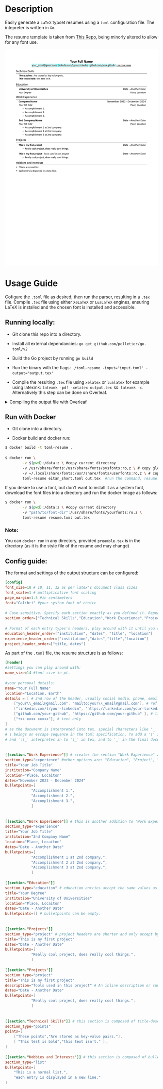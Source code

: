 # Description
Easily generate a `LaTeX` typset resumes using a `toml` configuration file. The intepreter is written in `Go`. 

The resume template is taken from [This Repo](https://github.com/jakegut/resume/), being minorly altered to allow for any font use.

![example](https://github.com/eitanoid/toml-resume/blob/main/examples/examplecv.png)

# Usage Guide

Cofigure the `.toml` file as desired, then run the parser, resulting in a `.tex` file.
Compile `.tex` file using either `XeLaTeX` or `LuaLaTeX` engines, ensuring LaTeX is installed and the chosen font is installed and accessible.

## Running locally:

- Git clone this repo into a directory.

- Install all external dependancies: `go get github.com/pelletier/go-toml/v2`

- Build the Go project by running `go build`

- Run the binary with the flags: `./toml-resume -input="input.toml" -output="output.tex"`

- Compile the resulting `.tex` file using `xelatex` or `lualatex` for example using latexmk: `latexmk -pdf -xelatex output.tex && latexmk -c`.
Alternatively this step can be done on Overleaf.

<details>
  <summary>Compiling the output file with Overleaf</summary>

### Guide:

1. After running the toml interpreter, create a new Overleaf project and upload `preamble.tex` and your `output.tex` files.
2. Upload your desired font files into the Overleaf document (eg. calibri-xyz.tff).
3. Inside the `output.tex` (or whichever name you gave it) document, changed the line:
```tex
\setmainfont[
	...
]{Calibri} % Where Calibri can be any system font name.
```
To
```tex
\setmainfont[
    ...
    BoldFont=calibri-bold.ttf,
    ItalicFont=calibri-italic.ttf,
    BoldItalicFont=calibri-bold-italic.ttf]{calibri-regular.ttf} % each being the path to the corresponding font file in the Overleaf project.
```

4. In the settings menu, change the rendering engine from 'PDFLaTeX' to 'XeLaTeX' or 'LuaLaTeX'.

5. Compile the document to get an output pdf.

</details>

## Run with Docker

- Git clone into a directory.

- Docker build and docker run:

```Bash
$ docker build -t toml-resume .

$ docker run \
        -v $(pwd):/data:z \ #copy current directroy
        -v /usr/share/fonts:/usr/share/fonts/sysfonts:ro,z \ # copy global system fonts
        -v ~/.local/share/fonts:/usr/share/fonts/userfonts:ro,z \ # copy user system fonts
        toml-resume eitan_short.toml out.tex  #run the command, resume.toml is your resume file.
```
If you desire to use a font, but don't want to install it as a system font, download the font files into a directory and run the docker image as follows: 

```Bash
$ docker run \
        -v $(pwd):/data:z \ #copy current directory
        -v "path/to/font-dir":/usr/share/fonts/yourfonts:ro,z \
        toml-resume resume.toml out.tex  
```

### Note:

You can `docker run` in any directory, provided `preamble.tex` is in the directory (as it is the style file of the resume and may change) 

## Config guide:

The format and settings of the output structure can be configured:

```toml
[config]
font_size=10 # 10, 11, 12 as per latex's document class sizes
font_scale=1 # multiplicative font scaling
page_margin=1.5 #in centimeters
font="Calibri" #your system font of choice

# Case sensitive. Specify each section exactly as you defined it. Repeats are allowed.
section_order=["Technical Skills","Education","Work Experience","Projects","Hobbies and Interests"] 

# Format of each entry types's headers, play around with it until you're happy!
education_header_order=["institution", "dates", "title", "location"]
experience_header_order=["institution","dates","title","location"]
project_header_order=["title, dates"]
```

As part of the `.toml` file, the resume structure is as follows:

```toml
[header]
#settings you can play around with:
name_size=14 #font size in pt.

#your personal details:
name="Your Full Name"
location="Location, Earth"
details = [ # 2nd row of the header, usually social media, phone, email etc. 1st entry is display text, 2nd is a hyperlink. If only one is present will add text only.
    ["your\\_email@gmail.com", "mailto:your\\_email@gmail.com"], # ref to email
    ["linkedin.com/l/your-linkedin", "https://linkedin.com/your-linkedin" ], # link to a site
    ["github.com/your-github", "https://github.com/your-github" ], # link to a site
    ["+xx xxxx xxxxx"], # text only
]
# as the document is interpreted into tex, special characters like '_' '&' '%' in must be escaped by adding a '\' before them.
# \ beings an escape sequence in the toml specification. To add a '\' into the tex code, we must escape the '\'. That is '\\' interpretes into '\'.
# and '\\_' interpretes in to '\_' in tex, and to '_' in the final document.


[[section."Work Experience"]] # creates the section "Work Experience" and adds an entry into it.
section_type="experience" #other options are: "Education", "Project", "List", "Points". Not case sensitive.
title="Your Job Title"
institution="Company Name"
location="Place, Locaiton"
dates="November 2022 - December 2024"
bulletpoints=[
			"Accomplishment 1.",
			"Accomplishment 2.",
			"Accomplishment 3.",
			]


[[section."Work Experience"]] # this is another addition to "Work Experience".
section_type="experience"
title="Your Job Title"
institution="2nd Company Name"
location="Place, Locaiton"
dates="Date - Another Date"
bulletpoints=[
			"Accomplishment 1 at 2nd company.",
			"Accomplishment 2 at 2nd company.",
			"Accomplishment 3 at 2nd company.",
			]

[[section."Education"]] 
section_type="education" # education entries accept the same values as experience ones, only differing on the header order set in the config section.
title="Your Degree"
institution="University of Universities"
location="Place, Locaiton"
dates="Date - Another Date"
bulletpoints=[] # bulletpoints can be empty.


[[section."Projects"]] 
section_type="project" # project headers are shorter and only accept by a title and a date.
title="This is my first project"
dates="Date - Another Date"
bulletpoints=[
			"Really cool project, does really cool things.",
			]

[[section."Projects"]] 
section_type="project" 
title="This is my first project"
description="Tools used in this project" # An inline description or summary may be added.
dates="Date - Another Date"
bulletpoints=[
			"Really cool project, does really cool things.",
			]


[[section."Technical Skills"]] # this section is composed of title-description pairs with each point's 'title' being displayed in bold.
section_type="points" 
points=[
    ["These points","Are stored as key-value pairs."],
    [ "This test is bold","this text isn't." ],
]

[[section."Hobbies and Interests"]] # this section is composed of bulletpoints only.
section_type="list"
bulletpoints=[
	"This is a normal list.",
	"each entry is displayed in a new line."
]
```
